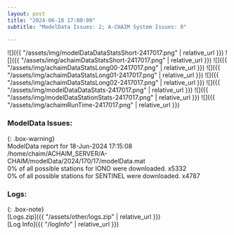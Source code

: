 ```yaml
---
layout: post
title: "2024-06-18 17:00:00"
subtitle: "ModelData Issues: 2; A-CHAIM System Issues: 0"

---
```


![]({{ "/assets/img/modelDataDataStatsShort-2417017.png" | relative_url }})
![]({{ "/assets/img/achaimDataStatsShort-2417017.png" | relative_url }})
![]({{ "/assets/img/achaimDataStatsLong00-2417017.png" | relative_url }})
![]({{ "/assets/img/achaimDataStatsLong01-2417017.png" | relative_url }})
![]({{ "/assets/img/achaimDataStatsLong02-2417017.png" | relative_url }})
![]({{ "/assets/img/modelDataDataStats-2417017.png" | relative_url }})
![]({{ "/assets/img/modelDataStationStats-2417017.png" | relative_url }})
![]({{ "/assets/img/achaimRunTime-2417017.png" | relative_url }})


### ModelData Issues:  
  
{: .box-warning}  
 ModelData report for 18-Jun-2024 17:15:08   
 /home/chaim/ACHAIM_SERVER/A-CHAIM/modelData/2024/170/17/modelData.mat   
 0% of all possible stations for IONO were downloaded. x5332   
 0% of all possible stations for SENTINEL were downloaded. x4787   
  


### Logs:  
  
{: .box-note}  
[Logs.zip]({{ "/assets/other/logs.zip" | relative_url }})  
[Log Info]({{ "/logInfo" | relative_url }})  
